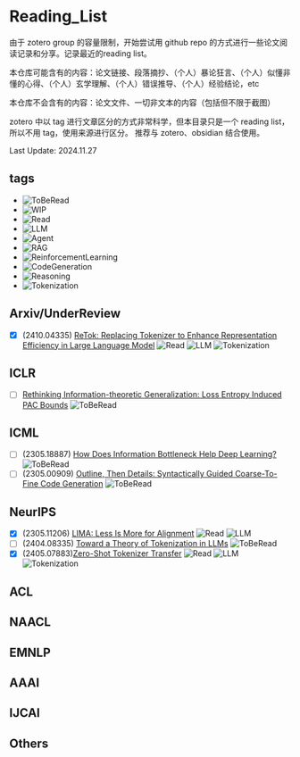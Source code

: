 # Reading_List

由于 zotero group 的容量限制，开始尝试用 github repo 的方式进行一些论文阅读记录和分享。记录最近的reading list。

本仓库可能含有的内容：论文链接、段落摘抄、（个人）暴论狂言、（个人）似懂非懂的心得、（个人）玄学理解、（个人）错误推导、（个人）经验结论，etc

本仓库不会含有的内容：论文文件、一切非文本的内容（包括但不限于截图）

zotero 中以 tag 进行文章区分的方式非常科学，但本目录只是一个 reading list，所以不用 tag，使用来源进行区分。
推荐与 zotero、obsidian 结合使用。

Last Update: 2024.11.27

## tags

- ![ToBeRead](https://img.shields.io/badge/to%20be%20read-red)
- ![WIP](https://img.shields.io/badge/working%20in%20process-orange)
- ![Read](https://img.shields.io/badge/Read-green)
- ![LLM](https://img.shields.io/badge/category-LLM-blue)
- ![Agent](https://img.shields.io/badge/category-Agent-blue)
- ![RAG](https://img.shields.io/badge/category-RAG-blue)
- ![ReinforcementLearning](https://img.shields.io/badge/category-RL-blue)
- ![CodeGeneration](https://img.shields.io/badge/category-Code%20Generation-blue)
- ![Reasoning](https://img.shields.io/badge/category-Reasoning-blue)
- ![Tokenization](https://img.shields.io/badge/category-Tokenization-blue)

## Arxiv/UnderReview

- [x] (2410.04335) [ReTok: Replacing Tokenizer to Enhance Representation Efficiency in Large Language Model](https://arxiv.org/abs/2410.04335) ![Read](https://img.shields.io/badge/Read-green) ![LLM](https://img.shields.io/badge/category-LLM-blue) ![Tokenization](https://img.shields.io/badge/category-Tokenization-blue)

## ICLR

- [ ] [Rethinking Information-theoretic Generalization: Loss Entropy Induced PAC Bounds](https://openreview.net/pdf?id=GWSIo2MzuH) ![ToBeRead](https://img.shields.io/badge/to%20be%20read-red)

## ICML

- [ ] (2305.18887) [How Does Information Bottleneck Help Deep Learning?](https://arxiv.org/abs/2305.18887) ![ToBeRead](https://img.shields.io/badge/to%20be%20read-red)
- [ ] (2305.00909) [Outline, Then Details: Syntactically Guided Coarse-To-Fine Code Generation](https://arxiv.org/abs/2305.00909) ![ToBeRead](https://img.shields.io/badge/to%20be%20read-red)

## NeurIPS

- [x] (2305.11206) [LIMA: Less Is More for Alignment](https://arxiv.org/abs/2305.11206) ![Read](https://img.shields.io/badge/Read-green) ![LLM](https://img.shields.io/badge/category-LLM-blue)
- [ ] (2404.08335) [Toward a Theory of Tokenization in LLMs](https://arxiv.org/abs/2404.08335) ![ToBeRead](https://img.shields.io/badge/to%20be%20read-red)
- [x] (2405.07883)[Zero-Shot Tokenizer Transfer](https://arxiv.org/abs/2405.07883) ![Read](https://img.shields.io/badge/Read-green) ![LLM](https://img.shields.io/badge/category-LLM-blue) ![Tokenization](https://img.shields.io/badge/category-Tokenization-blue)

## ACL

## NAACL

## EMNLP

## AAAI

## IJCAI

## Others
